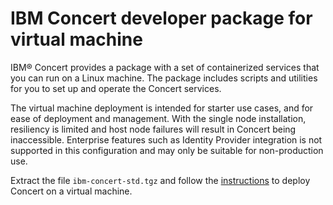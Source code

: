 # IBM  Concert developer package for virtual machine


IBM® Concert provides a package with a set of containerized services that you can run on a Linux machine. The package includes scripts and utilities for you to set up and operate the Concert services.

The virtual machine deployment is intended for starter use cases, and for ease of deployment and management.  With the single node installation, resiliency is limited and host node failures will result in Concert being inaccessible. Enterprise features such as Identity Provider integration is not supported in this configuration and may only be suitable for non-production use.  

Extract the file `ibm-concert-std.tgz` and follow the [instructions](https://www.ibm.com/docs/en/concert?topic=premises-installing-concert-virtual-machine) to deploy Concert on a virtual machine.